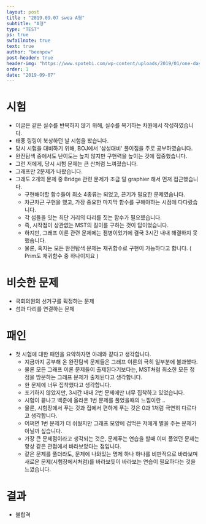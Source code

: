 ```yaml
---
layout: post
title : "2019.09.07 swea A형"
subtitle: "A형"
type: "TEST"
ps: true
swfailnote: true
text: true
author: "beenpow"
post-header: true
header-img: "https://www.spotebi.com/wp-content/uploads/2019/01/one-day-day-one-workout-motivation-spotebi.jpg"
order: 1
date: "2019-09-07"
---
```


# 시험

- 이글은 같은 실수를 반복하지 않기 위해, 실수를 복기하는 차원에서 작성하였습니다.
- 태풍 링링이 북상하던 날 시험을 봤습니다.
- 당시 시험을 대비하기 위해, BOJ에서 '삼성대비' 풀이집을 주로 공부하였습니다.
- 완전탐색 중에서도 난이도는 높지 않지만 구현력을 높이는 것에 집중했습니다.
- 그런 저에게, 당시 시험 문제는 큰 산처럼 느껴졌습니다.
- 그래프만 2문제가 나왔습니다.
- 그래도 2개의 문제 중 Bridge 관련 문제가 조금 덜 graphier 해서 먼저 접근했습니다.
    - 구현해야할 함수들이 최소 4종류는 되었고, 끈기가 필요한 문제였습니다.
    - 차근차근 구현을 했고, 가장 중요한 마지막 함수를 구해야하는 시점에 다다랐습니다.
    - 각 섬들을 잇는 최단 거리의 다리를 짓는 함수가 필요헀습니다.
    - 즉, 시작점이 상관없는 MST의 길이를 구하는 것이 답이었습니다.
    - 하지만, 그래프 이론 관련 문제에는 잼병이었기에 결국 3시간 내내 해결하지 못했습니다.
    - 물론, 혹자는 모든 완전탐색 문제는 재귀함수로 구현이 가능하다고 합니다. ( Prim도 재귀함수 중
      하나이지요 )

# 비슷한 문제
- 국회의원의 선거구를 획정하는 문제
- 섬과 다리를 연결하는 문제

# 패인

- 첫 시험에 대한 패인을 요약하자면 아래와 같다고 생각합니다.
    - 지금까지 공부해 온 완전탐색 문제들은 그래프 이론의 극히 일부분에 불과했다.
    - 물론 모든 그래프 이론 문제들이 출제된다기보다는, MST처럼 최소한 모든 정점을 방문하는 그래프
      문제가 출제된다고 생각합니다.
    - 한 문제에 너무 집착했다고 생각합니다.
    - 포기하지 않았지만, 3시간 내내 2번 문제에만 너무 집착하고 있었습니다.
    - 시험이 끝나고 백준에 올라온 1번 문제를 풀었을때의 느낌이란 ..
    - 물론, 시험장에서 푸는 것과 집에서 편하게 푸는 것은 0과 1처럼 극연히 다르다고 생각합니다.
    - 어쩌면 1번 문제가 더 쉬웠지만 그래프 모양에 겁먹은 저에게 벌을 주는 문제가 아닐까 싶습니다.
    - 가장 큰 문제점이라고 생각되는 것은, 문제푸는 연습을 할때 이미 풀었던 문제는 항상 같은 관점에서
      바라보았다는 점입니다.
    - 같은 문제를 풀더라도, 문제에 나와있는 명제 하나 하나를 비판적으로 바라보며 새로운
      문제(시험장에서처럼)를 바라보듯이 바라보는 연습이 필요하다는 것을 느꼈습니다.

# 결과
- 불합격

